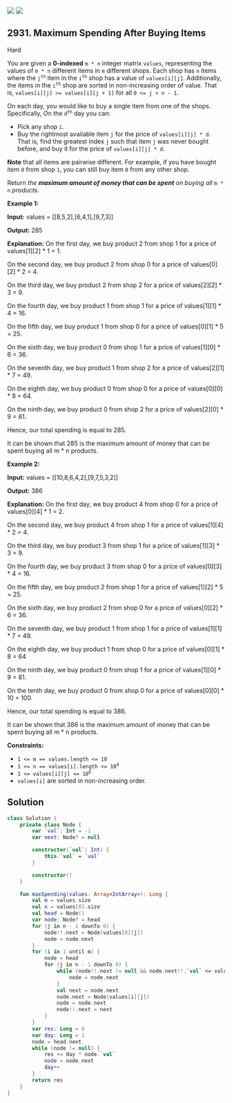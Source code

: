 [![](https://img.shields.io/github/stars/javadev/LeetCode-in-Kotlin?label=Stars&style=flat-square)](https://github.com/javadev/LeetCode-in-Kotlin)
[![](https://img.shields.io/github/forks/javadev/LeetCode-in-Kotlin?label=Fork%20me%20on%20GitHub%20&style=flat-square)](https://github.com/javadev/LeetCode-in-Kotlin/fork)

## 2931\. Maximum Spending After Buying Items

Hard

You are given a **0-indexed** `m * n` integer matrix `values`, representing the values of `m * n` different items in `m` different shops. Each shop has `n` items where the <code>j<sup>th</sup></code> item in the <code>i<sup>th</sup></code> shop has a value of `values[i][j]`. Additionally, the items in the <code>i<sup>th</sup></code> shop are sorted in non-increasing order of value. That is, `values[i][j] >= values[i][j + 1]` for all `0 <= j < n - 1`.

On each day, you would like to buy a single item from one of the shops. Specifically, On the <code>d<sup>th</sup></code> day you can:

*   Pick any shop `i`.
*   Buy the rightmost available item `j` for the price of `values[i][j] * d`. That is, find the greatest index `j` such that item `j` was never bought before, and buy it for the price of `values[i][j] * d`.

**Note** that all items are pairwise different. For example, if you have bought item `0` from shop `1`, you can still buy item `0` from any other shop.

Return _the **maximum amount of money that can be spent** on buying all_ `m * n` _products_.

**Example 1:**

**Input:** values = \[\[8,5,2],[6,4,1],[9,7,3]]

**Output:** 285

**Explanation:** On the first day, we buy product 2 from shop 1 for a price of values[1][2] \* 1 = 1. 

On the second day, we buy product 2 from shop 0 for a price of values[0][2] \* 2 = 4. 

On the third day, we buy product 2 from shop 2 for a price of values[2][2] \* 3 = 9. 

On the fourth day, we buy product 1 from shop 1 for a price of values[1][1] \* 4 = 16.

On the fifth day, we buy product 1 from shop 0 for a price of values[0][1] \* 5 = 25. 

On the sixth day, we buy product 0 from shop 1 for a price of values[1][0] \* 6 = 36.

On the seventh day, we buy product 1 from shop 2 for a price of values[2][1] \* 7 = 49. 

On the eighth day, we buy product 0 from shop 0 for a price of values[0][0] \* 8 = 64. 

On the ninth day, we buy product 0 from shop 2 for a price of values[2][0] \* 9 = 81. 

Hence, our total spending is equal to 285. 

It can be shown that 285 is the maximum amount of money that can be spent buying all m \* n products.

**Example 2:**

**Input:** values = \[\[10,8,6,4,2],[9,7,5,3,2]]

**Output:** 386

**Explanation:** On the first day, we buy product 4 from shop 0 for a price of values[0][4] \* 1 = 2. 

On the second day, we buy product 4 from shop 1 for a price of values[1][4] \* 2 = 4. 

On the third day, we buy product 3 from shop 1 for a price of values[1][3] \* 3 = 9. 

On the fourth day, we buy product 3 from shop 0 for a price of values[0][3] \* 4 = 16. 

On the fifth day, we buy product 2 from shop 1 for a price of values[1][2] \* 5 = 25. 

On the sixth day, we buy product 2 from shop 0 for a price of values[0][2] \* 6 = 36. 

On the seventh day, we buy product 1 from shop 1 for a price of values[1][1] \* 7 = 49. 

On the eighth day, we buy product 1 from shop 0 for a price of values[0][1] \* 8 = 64 

On the ninth day, we buy product 0 from shop 1 for a price of values[1][0] \* 9 = 81. 

On the tenth day, we buy product 0 from shop 0 for a price of values[0][0] \* 10 = 100. 

Hence, our total spending is equal to 386. 

It can be shown that 386 is the maximum amount of money that can be spent buying all m \* n products.

**Constraints:**

*   `1 <= m == values.length <= 10`
*   <code>1 <= n == values[i].length <= 10<sup>4</sup></code>
*   <code>1 <= values[i][j] <= 10<sup>6</sup></code>
*   `values[i]` are sorted in non-increasing order.

## Solution

```kotlin
class Solution {
    private class Node {
        var `val`: Int = -1
        var next: Node? = null

        constructor(`val`: Int) {
            this.`val` = `val`
        }

        constructor()
    }

    fun maxSpending(values: Array<IntArray>): Long {
        val m = values.size
        val n = values[0].size
        val head = Node()
        var node: Node? = head
        for (j in n - 1 downTo 0) {
            node!!.next = Node(values[0][j])
            node = node.next
        }
        for (i in 1 until m) {
            node = head
            for (j in n - 1 downTo 0) {
                while (node!!.next != null && node.next!!.`val` <= values[i][j]) {
                    node = node.next
                }
                val next = node.next
                node.next = Node(values[i][j])
                node = node.next
                node!!.next = next
            }
        }
        var res: Long = 0
        var day: Long = 1
        node = head.next
        while (node != null) {
            res += day * node.`val`
            node = node.next
            day++
        }
        return res
    }
}
```
